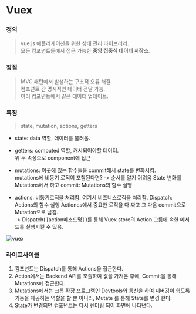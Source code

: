 # Vuex    

### 정의  
> vue.js 애플리케이션을 위한 상태 관리 라이브러리.  
> 모든 컴포넌트들에서 접근 가능한 <b>중앙 집중식 데이터 저장소</b>.

### 장점
> MVC 패턴에서 발생하는 구조적 오류 해결.  
> 컴포넌트 간 명시적인 데이터 전달 가능.  
> 여러 컴포넌트에서 같은 데이터 업데이트.  

### 특징  
> state, mutation, actions, getters

- state: data 역할, 데이터를 불러옴.  

- getters: computed 역할, 캐시되어야할 데이터.  
위 두 속성으로 component에 접근  

- mutations: 이곳에 있는 함수들을 commit해서 state를 변화시킴.  
mutations에 비동기 로직이 포함된다면? -> 순서를 알기 어려움
State 변화를 Mutations에서 하고
commit: Mutations의 함수 실행  

- actions: 비동기로직을 처리함.
여기서 비즈니스로직을 처리함.
Dispatch: Actions의 함수 실행
Actioncs에서 중요한 로직을 다 짜고
그 다음 commit으로 Mutation으로 넘김.   
-> Dispatch(‘[action메소드명]’)를 통해 Vuex store의 Action 그룹에 속한 메서드를 실행시킬 수 있음.  

![vuex](https://user-images.githubusercontent.com/41683845/108675360-0bae9880-752a-11eb-820a-2866fb58b781.PNG)  

### 라이프사이클  
  
1. 컴포넌트는 Dispatch를 통해 Actions을 접근한다.  
2. Action에서는 Backend API를 호출하여 값을 가져온 후에, Commit을 통해 Mutations에 접근한다.  
3. Mutations에서는 크롬 확장 프로그램인 Devtools와 통신을 하여 디버깅이 쉽도록 기능을 제공하는 역할을 할 뿐 이니라, Mutate 를 통해 State를 변경 한다.  
4. State가 변경되면 컴포넌트는 다시 렌더링 되어 화면에 나타낸다.    
